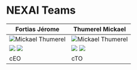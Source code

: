 NEXAI Teams
========

|Fortias Jérome|Thumerel Mickael|
| --- | --- |
| ![Mickael Thumerel](https://media.licdn.com/dms/image/D4E03AQElRN7k_ZoukQ/profile-displayphoto-shrink_200_200/0/1701238123298?e=2147483647&v=beta&t=GCJsn-KyMIlOo2h9yUxC56idLo9L0gyyu1xPYEVVUeI) | ![Mickael Thumerel](https://media.licdn.com/dms/image/C4D03AQFNNCPZwipgiQ/profile-displayphoto-shrink_200_200/0/1516825009451?e=2147483647&v=beta&t=d_X0y1d214MMzF2lkqt_mPtrAvEdqUiysg96jfg_QQ0) |
| [![](https://i.stack.imgur.com/gVE0j.png)](https://be.linkedin.com/in/jerome-fortias) [![](https://i.stack.imgur.com/tskMh.png)](https://github.com/orgs/Nexai-net/people/jeromefortias) | [![](https://i.stack.imgur.com/gVE0j.png)](https://be.linkedin.com/in/mickaelthumerel) [![](https://i.stack.imgur.com/tskMh.png)](https://github.com/MickaelThumerel) |
| cEO | cTO |